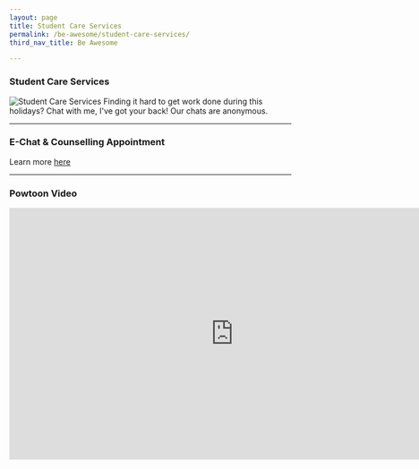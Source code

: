 ```yaml
---
layout: page
title: Student Care Services
permalink: /be-awesome/student-care-services/
third_nav_title: Be Awesome

---
```

### Student Care Services ###
![Student Care Services]({{site.baseurl}}/images/BeAwesome-WYSA_App.png)
Finding it hard to get work done during this holidays? 
Chat with me, I've got your back!
Our chats are anonymous.

---
### E-Chat & Counselling Appointment ###
Learn more [here](https://calendly.com/booktpcs)

---
### Powtoon Video ###
<iframe width="800" height="450" src="https://www.powtoon.com/embed/eCItNxp5wAk/" frameborder="0" allowfullscreen></iframe>

